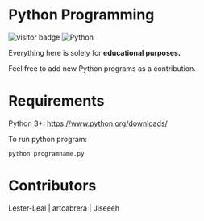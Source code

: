 # Python Programming
![visitor badge](https://visitor-badge.glitch.me/badge?page_id=Lester-Leal.Python-Programming)
![Python](https://badges.aleen42.com/src/python.svg)

Everything here is solely for <b>educational purposes.</b>

Feel free to add new Python programs as a contribution.

# Requirements
Python 3+: https://www.python.org/downloads/

To run python program:
```
python programname.py
```

# Contributors

Lester-Leal | artcabrera | Jiseeeh

